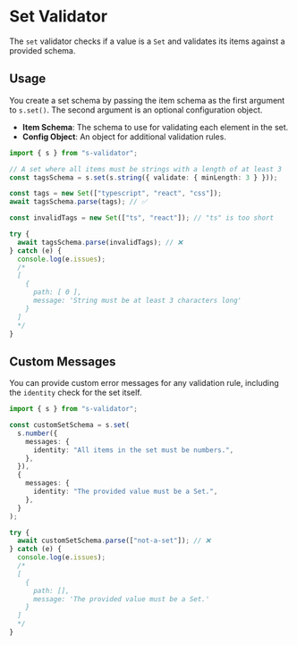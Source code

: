 # Set Validator

The `set` validator checks if a value is a `Set` and validates its items against a provided schema.

## Usage

You create a set schema by passing the item schema as the first argument to `s.set()`. The second argument is an optional configuration object.

- **Item Schema**: The schema to use for validating each element in the set.
- **Config Object**: An object for additional validation rules.

```typescript
import { s } from "s-validator";

// A set where all items must be strings with a length of at least 3
const tagsSchema = s.set(s.string({ validate: { minLength: 3 } }));

const tags = new Set(["typescript", "react", "css"]);
await tagsSchema.parse(tags); // ✅

const invalidTags = new Set(["ts", "react"]); // "ts" is too short

try {
  await tagsSchema.parse(invalidTags); // ❌
} catch (e) {
  console.log(e.issues);
  /*
  [
    {
      path: [ 0 ],
      message: 'String must be at least 3 characters long'
    }
  ]
  */
}
```

## Custom Messages

You can provide custom error messages for any validation rule, including the `identity` check for the set itself.

```typescript
import { s } from "s-validator";

const customSetSchema = s.set(
  s.number({
    messages: {
      identity: "All items in the set must be numbers.",
    },
  }),
  {
    messages: {
      identity: "The provided value must be a Set.",
    },
  }
);

try {
  await customSetSchema.parse(["not-a-set"]); // ❌
} catch (e) {
  console.log(e.issues);
  /*
  [
    { 
      path: [], 
      message: 'The provided value must be a Set.'
    }
  ]
  */
}
```
